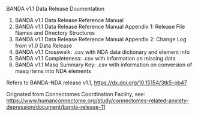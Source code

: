 BANDA v1.1 Data Release Doumentation

1. BANDA v1.1 Data Release Reference Manual
2. BANDA v1.1 Data Release Reference Manual Appendix 1: Release File Names and Directory Structures
3. BANDA v1.1 Data Release Reference Manual Appendix 2: Change Log from v1.0 Data Release
4. BANDA v1.1 Crosswalk: .csv with NDA data dictionary and element info
5. BANDA v1.1 Completeness: .csv with information on missing data
6. BANDA v1.1 Masq Summary Key: .csv with information on conversion of masq items into NDA elements

Refers to BANDA-NDA release v1.1, https://dx.doi.org/10.15154/3tk5-pb47

Orignated from Connectomes Coordination Facility, see:
https://www.humanconnectome.org/study/connectomes-related-anxiety-depression/document/banda-release-11
